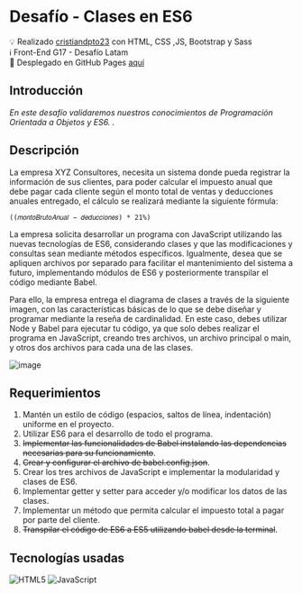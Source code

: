 # Desafío - Clases en ES6

💡   Realizado [cristiandpto23](https://github.com/cristiandpto23) con HTML, CSS ,JS, Bootstrap y Sass<br>
ℹ Front-End G17 - Desafío Latam<br>
🔗 Desplegado en GitHub Pages [aquí](https://cristiandpto23.github.io/desafio-clases-en-es6/)<br>
## Introducción

_En este desafío validaremos nuestros conocimientos de Programación Orientada a Objetos y ES6. ._

## Descripción

La empresa XYZ Consultores, necesita un sistema donde pueda registrar la información de sus clientes, para poder calcular el impuesto anual que debe pagar cada cliente según el monto total de ventas y deducciones anuales entregado, el cálculo se realizará mediante la
siguiente fórmula:
```
((𝑚𝑜𝑛𝑡𝑜𝐵𝑟𝑢𝑡𝑜𝐴𝑛𝑢𝑎𝑙 − 𝑑𝑒𝑑𝑢𝑐𝑐𝑖𝑜𝑛𝑒𝑠) * 21%)
```
La empresa solicita desarrollar un programa con JavaScript utilizando las nuevas tecnologías de ES6, considerando clases y que las modificaciones y consultas sean mediante métodos específicos. Igualmente, desea que se apliquen archivos por separado para facilitar el mantenimiento del sistema a futuro, implementando módulos de ES6 y
posteriormente transpilar el código mediante Babel.
<p>Para ello, la empresa entrega el diagrama de clases a través de la siguiente imagen, con las características básicas de lo que se debe diseñar y programar mediante la reseña de cardinalidad. En este caso, debes utilizar Node y Babel para ejecutar tu código, ya que solo
debes realizar el programa en JavaScript, creando tres archivos, un archivo principal o main, y otros dos archivos para cada una de las clases.</p>

![image](https://github.com/user-attachments/assets/dcf712c1-d13a-4a6e-b599-7a7807822b50)

## Requerimientos
1. Mantén un estilo de código (espacios, saltos de línea, indentación) uniforme en el proyecto. <br>
2. Utilizar ES6 para el desarrollo de todo el programa.<br> 
3. ~~Implementar las funcionalidades de Babel instalando las dependencias necesarias para su funcionamiento~~. <br>
4. ~~Crear y configurar el archivo de babel.config.json~~. <br> 
5. Crear los tres archivos de JavaScript e implementar la modularidad y clases de ES6. <br> 
6. Implementar getter y setter para acceder y/o modificar los datos de las clases. <br> 
7. Implementar un método que permita calcular el impuesto total a pagar por parte del cliente. <br> 
8. ~~Transpilar el código de ES6 a ES5 utilizando babel desde la terminal~~. <br> 

## Tecnologías usadas

![HTML5](https://img.shields.io/badge/HTML5-E34F26?style=for-the-badge&logo=html5&logoColor=white) ![JavaScript](https://img.shields.io/badge/JavaScript-323330?style=for-the-badge&logo=javascript&logoColor=F7DF1E) 

